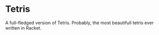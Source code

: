 Tetris
======

A full-fledged version of Tetris. Probably, the most beautifull tetris ever written in Racket.
